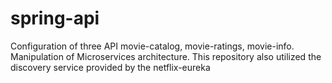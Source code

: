 # spring-api
Configuration of three API movie-catalog, movie-ratings, movie-info.
Manipulation of Microservices architecture. This repository also utilized the discovery service provided by the netflix-eureka
